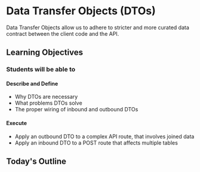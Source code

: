 # Data Transfer Objects (DTOs)

Data Transfer Objects allow us to adhere to stricter and more curated data contract between the client code and the API.

## Learning Objectives

### Students will be able to

#### Describe and Define

- Why DTOs are necessary
- What problems DTOs solve
- The proper wiring of inbound and outbound DTOs

#### Execute

- Apply an outbound DTO to a complex API route, that involves joined data
- Apply an inbound DTO to a POST route that affects multiple tables

## Today's Outline

<!-- To Be Completed By Instructor -->
